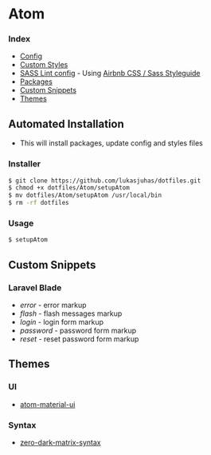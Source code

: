# Atom

### Index
* [Config](config.cson)
* [Custom Styles](styles.less)
* [SASS Lint config](.sass-lint.yml) - Using [Airbnb CSS / Sass Styleguide](https://github.com/airbnb/css)
* [Packages](packages.MD)
* [Custom Snippets](#custom-snippets)
* [Themes](#themes)

## Automated Installation
- This will install packages, update config and styles files

### Installer
```sh
$ git clone https://github.com/lukasjuhas/dotfiles.git
$ chmod +x dotfiles/Atom/setupAtom
$ mv dotfiles/Atom/setupAtom /usr/local/bin
$ rm -rf dotfiles
```
### Usage
```sh
$ setupAtom
```

## Custom Snippets

### Laravel Blade
* _error_ - error markup
* _flash_ - flash messages markup
* _login_ - login form markup
* _password_ - password form markup
* _reset_ - reset password form markup

## Themes

### UI
* [atom-material-ui](https://atom.io/themes/atom-material-ui)

### Syntax
* [zero-dark-matrix-syntax](https://atom.io/themes/zero-dark-matrix-syntax)
